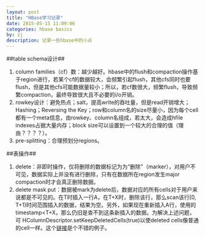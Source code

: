 ```yaml
---
layout: post
title: "HBase学习记录"
date: 2015-05-15 11:09:06
categories: hbase basics
by: zj
description: 记录一些hbase中的小点
---
```

##table schema设计##

1. column families（cf）数：越少越好。hbase中的flush和compaction操作基于region进行，若某个cf的数据较大，会频繁引起flush，其他cfs同时也要flush，但是其他cfs可能数据量较小；所以，若cf数很大，频繁flush，导致频繁compaction，最终导致很大且不必要的i/o开销。
2. rowkey设计：避免热点；salt，提高write的吞吐量，但是read开销增大；Hashing；Reversing the Key；row和column名的size尽量小，因为每个cell都有一个meta信息，由rowkey、column名组成，若太大，会造成hfile indexes占据大量内存；block size可以设置到一个较大的合理的值（理由？？？？）。
3. pre-splitting：合理预划分regions。


##表操作##

1. delete：非即时操作，仅将删除的数据标记为为“删除”（marker），对用户不可见，数据实际上并没有进行删除，只有在数据所在region发生major compaction时才会真正删除数据。
2. delete mask put：数据被mark为delete后，数据对应的所有cells对于用户来说都是不可见的。在T时插入一行A，在T+X时，删除该行，那么scan该行\[0, T+1)时间范围插入的数据，结果为空。另外，如果现在重新插入A行，使用的timestamp<T+X，那么仍旧是查不到这条新插入的数据。为解决上述问题，可 HColumnDescriptor.setKeepDeletedCells(true)以使deleted cells像普通的cell一样。这个[链接](http://comments.gmane.org/gmane.comp.java.hadoop.hbase.user/28421)是个不错的例子。

